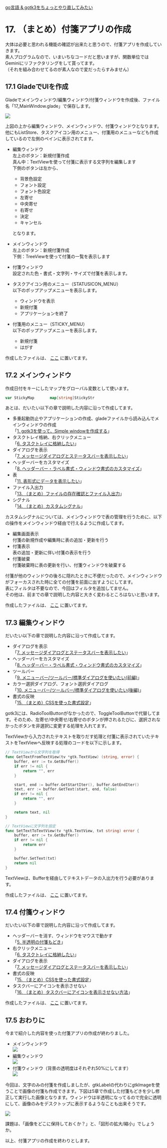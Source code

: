[go言語 & gotk3をちょっとやり直してみたい](../../README.md#go%E8%A8%80%E8%AA%9Egotk3%E3%82%92%E3%81%A1%E3%82%87%E3%81%A3%E3%81%A8%E3%82%84%E3%82%8A%E7%9B%B4%E3%81%97%E3%81%A6%E3%81%BF%E3%81%9F%E3%81%84)  

# 17. （まとめ）付箋アプリの作成  

大体は必要と思われる機能の確認が出来たと思うので、付箋アプリを作成していきます。  
素人プログラムなので、いまいちなコードだと思いますが、関数単位ではGeminiにリファクタリングをして貰ってます。  
（それを組み合わせてるのが素人なので変だったらすみません）  

## 17.1 GladeでUIを作成  

Gladeでメインウィンドウ/編集ウィンドウ/付箋ウィンドウを作成後、ファイル名「17_MainWindow.glade」で保存します。  

![](image/glade.jpg)    

上図の上から編集ウィンドウ、メインウィンドウ、付箋ウィンドウとなります。他にもListStore、タスクアイコン用のメニュー、付箋用のメニューなども作成しているので左側のペインに表示されてます。  

- 編集ウィンドウ  
  左上のボタン：新規付箋作成  
  真ん中：TextViewを使って付箋に表示する文字列を編集します  
  下側のボタンは左から、  
  - 背景色設定  
  - フォント設定  
  - フォント色設定  
  - 左寄せ  
  - 中央寄せ  
  - 右寄せ  
  - 決定  
  - キャンセル  
  
  となります。  
- メインウィンドウ  
  左上のボタン：新規付箋作成  
  下側：TreeViewを使って付箋の一覧を表示します  
- 付箋ウィンドウ  
  設定された色・書式・文字列・サイズで付箋を表示します。  
- タスクアイコン用のメニュー（STATUSICON_MENU）  
  以下のポップアップメニューを表示します。  
  - ウィンドウを表示
  - 新規付箋  
  - アプリケーションを終了  
- 付箋用のメニュー（STICKY_MENU）  
  以下のポップアップメニューを表示します。  
  - 新規付箋  
  - はがす

作成したファイルは、
[ここ](glade/17_MainWindow.glade)
に置いてます。  

## 17.2 メインウィンドウ  

作成日付をキーにしたマップをグローバル変数として使います。  

```go
var StickyMap		map[string]StickyStr
```

あとは、だいたい以下の章で説明した内容に沿って作成してます。  

- 多重起動防止やアプリケーションの作成、gladeファイルから読み込んでメインウィンドウの作成  
  「[1. gotk3を使って、Simple windowを作成する](../01/README.md)」  
- タスクトレイ格納、右クリックメニュー  
  「[6. タスクトレイに格納したい](../06/README.md)」  
- ダイアログを表示  
  「[7. メッセージダイアログとステータスバーを表示したい](../07/README.md)」  
- ヘッダーバーをカスタマイズ  
  「[8. ヘッダーバー・ラベル書式・ウィンドウ書式のカスタマイズ](../08/README.md)」  
- 表  
  「[11. 表形式にデータを表示したい](../11/README.md)」  
- ファイル入出力  
  「[13. （まとめ）ファイルの存在確認とファイル入出力](../13/README.md)」  
- シグナル  
  「[14. （まとめ）カスタムシグナル](../14/README.md)」  

カスタムシグナルについては、メインウィンドウで表の管理を行うために、以下の操作をメインウィンドウ経由で行えるように作成してます。  

- 編集画面表示  
  付箋の新規作成や編集時に表の追加・更新を行う  
- 付箋表示  
  表の追加・更新に伴い付箋の表示を行う  
- 付箋破棄  
  付箋破棄時に表の更新を行い、付箋ウィンドウを破棄する  

付箋が他のウィンドウの後ろに隠れたときに不便だったので、メインウィンドウがフォーカスされた時に全ての付箋を前面に出すようにしてます。  
表にフィルタは不要なので、今回はフィルタを追加してません。  
その他は、前までの章で説明した内容と大きく変わるところはないと思います。  

作成したファイルは、
[ここ](17_MainWindow.go)
に置いてます。  

## 17.3 編集ウィンドウ  

だいたい以下の章で説明した内容に沿って作成してます。 

- ダイアログを表示  
  「[7. メッセージダイアログとステータスバーを表示したい](../07/README.md)」  
- ヘッダーバーをカスタマイズ  
  「[8. ヘッダーバー・ラベル書式・ウィンドウ書式のカスタマイズ](../08/README.md)」  
- ツールバー  
  「[9. メニューバー/ツールバー/標準ダイアログを使いたい(前編)](../09/README.md)」  
- カラー選択ダイアログ、フォント選択ダイアログ  
  「[10. メニューバー/ツールバー/標準ダイアログを使いたい(後編)](../10/README.md)」  
- 書式の反映  
  「[15. （まとめ）CSSを使った書式設定](../15/README.md)」  

gotk3には、RadioToolButtonがなかったので、ToggleToolButtonで代替してます。そのため、左寄せ/中央寄せ/右寄せのボタンが押されるたびに、選択されなかったボタンを非選択に変更する処理を入れてます。  

TextViewから入力されたテキストを取りだす処理と付箋に表示されていたテキストをTextViewへ反映する処理のコードを以下に示します。  

```go
// TextViewから文字列を取得
func GetTextFromTextView(tv *gtk.TextView) (string, error) {
	buffer, err := tv.GetBuffer()
	if err != nil {
		return "", err
	}

	start, end := buffer.GetStartIter(), buffer.GetEndIter()
	text, err := buffer.GetText(start, end, false)
	if err != nil {
		return "", err
	}

	return text, nil
}

// TextViewに文字列を設定
func SetTextToTextView(tv *gtk.TextView, txt string) error {
	buffer, err := tv.GetBuffer()
	if err != nil {
		return err
	}

	buffer.SetText(txt)
	return nil
}
```

TextViewは、Bufferを経由してテキストデータの入出力を行う必要があります。  

作成したファイルは、
[ここ](17_EditWindow.go)
に置いてます。  

## 17.4 付箋ウィンドウ  

だいたい以下の章で説明した内容に沿って作成してます。 

- ヘッダーバーを消す、ウィンドウをマウスで動かす  
  「[5. 半透明の付箋もどき](../05/README.md)」  
- 右クリックメニュー  
  「[6. タスクトレイに格納したい](../06/README.md)」  
- ダイアログを表示  
  「[7. メッセージダイアログとステータスバーを表示したい](../07/README.md)」  
- 書式の反映  
  「[15. （まとめ）CSSを使った書式設定](../15/README.md)」  
- タスクバーにアイコンを表示させない  
  「[16. （まとめ）タスクバーにアイコンを表示させない方法](../16/README.md)」  

作成したファイルは、
[ここ](17_StickyNoteWindow.go)
に置いてます。  

## 17.5 おわりに  

今まで紹介した内容を使った付箋アプリの作成が終わりました。  

- メインウィンドウ  
  ![](image/main_window.jpg)  
- 編集ウィンドウ  
  ![](image/edit_window.jpg)  
- 付箋ウィンドウ（背景の透明度はそれぞれ50%にしてます）  
  ![](image/sticky_note.jpg)  

今回は、文字のみの付箋を作成しましたが、gtkLabelの代わりにgtkImageを使うことで画像の付箋も作成できます。下図は5章で作成した付箋もどきを少し修正して実行した画像となります。ウィンドウは半透明になってるので完全に透明にして、画像のみをデスクトップに表示するようなことも出来そうです。  

![](image/sticky_image.jpg)  

課題は、「画像をどこに保持しておくか？」と、「図形の拡大/縮小」でしょうか。  

以上、付箋アプリの作成を終わりとします。  
